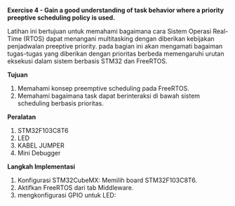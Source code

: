 **Exercise 4 - Gain a good understanding of task behavior where a priority preeptive scheduling policy is used.**

Latihan ini bertujuan untuk memahami bagaimana cara Sistem Operasi Real-Time (RTOS) dapat menangani multitasking dengan diberikan kebijakan penjadwalan preeptive priority. pada bagian ini akan mengamati bagaiman tugas-tugas yang diberikan dengan prioritas berbeda memengaruhi urutan eksekusi dalam sistem berbasis STM32 dan FreeRTOS.

**Tujuan**

1. Memahami konsep preemptive scheduling pada FreeRTOS.
2. Memahami bagaimana task dapat berinteraksi di bawah sistem scheduling berbasis prioritas.

**Peralatan**
1. STM32F103C8T6
2. LED
3. KABEL JUMPER
4. Mini Debugger
   
**Langkah Implementasi**

1. Konfigurasi STM32CubeMX: Memilih board STM32F103C8T6.
2. Aktifkan FreeRTOS dari tab Middleware.
3. mengkonfigurasi GPIO untuk LED:
